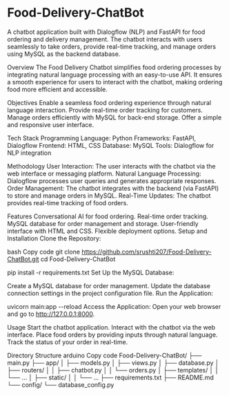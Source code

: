 # Food-Delivery-ChatBot

A chatbot application built with Dialogflow (NLP) and FastAPI for food ordering and delivery management. The chatbot interacts with users seamlessly to take orders, provide real-time tracking, and manage orders using MySQL as the backend database.

Overview
The Food Delivery Chatbot simplifies food ordering processes by integrating natural language processing with an easy-to-use API. It ensures a smooth experience for users to interact with the chatbot, making ordering food more efficient and accessible.

Objectives
Enable a seamless food ordering experience through natural language interaction.
Provide real-time order tracking for customers.
Manage orders efficiently with MySQL for back-end storage.
Offer a simple and responsive user interface.


Tech Stack
Programming Language: Python
Frameworks: FastAPI, Dialogflow
Frontend: HTML, CSS
Database: MySQL
Tools: Dialogflow for NLP integration


Methodology
User Interaction: The user interacts with the chatbot via the web interface or messaging platform.
Natural Language Processing: Dialogflow processes user queries and generates appropriate responses.
Order Management: The chatbot integrates with the backend (via FastAPI) to store and manage orders in MySQL.
Real-Time Updates: The chatbot provides real-time tracking of food orders.


Features
Conversational AI for food ordering.
Real-time order tracking.
MySQL database for order management and storage.
User-friendly interface with HTML and CSS.
Flexible deployment options.
Setup and Installation
Clone the Repository:

bash
Copy code
git clone https://github.com/srushti207/Food-Delivery-ChatBot.git
cd Food-Delivery-ChatBot

pip install -r requirements.txt
Set Up the MySQL Database:

Create a MySQL database for order management.
Update the database connection settings in the project configuration file.
Run the Application:

uvicorn main:app --reload
Access the Application: Open your web browser and go to http://127.0.0.1:8000.

Usage
Start the chatbot application.
Interact with the chatbot via the web interface.
Place food orders by providing inputs through natural language.
Track the status of your order in real-time.


Directory Structure
arduino
Copy code
Food-Delivery-ChatBot/
├── main.py
├── app/
│   ├── models.py
│   ├── views.py
│   ├── database.py
│   ├── routers/
│   │   ├── chatbot.py
│   │   └── orders.py
│   ├── templates/
│   │   └── ...
│   ├── static/
│   │   └── ...
├── requirements.txt
├── README.md
└── config/
    └── database_config.py
